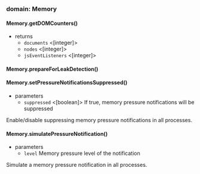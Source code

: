 
### domain: Memory

#### Memory.getDOMCounters()
- returns
  - `documents` <[integer]> 
  - `nodes` <[integer]> 
  - `jsEventListeners` <[integer]> 

#### Memory.prepareForLeakDetection()

#### Memory.setPressureNotificationsSuppressed()
- parameters
  - `suppressed` <[boolean]> If true, memory pressure notifications will be suppressed

Enable/disable suppressing memory pressure notifications in all processes.

#### Memory.simulatePressureNotification()
- parameters
  - `level` <PressureLevel> Memory pressure level of the notification

Simulate a memory pressure notification in all processes.